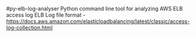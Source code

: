 #py-elb-log-analyser
Python command line tool for analyzing AWS ELB access log
ELB Log file format - https://docs.aws.amazon.com/elasticloadbalancing/latest/classic/access-log-collection.html
